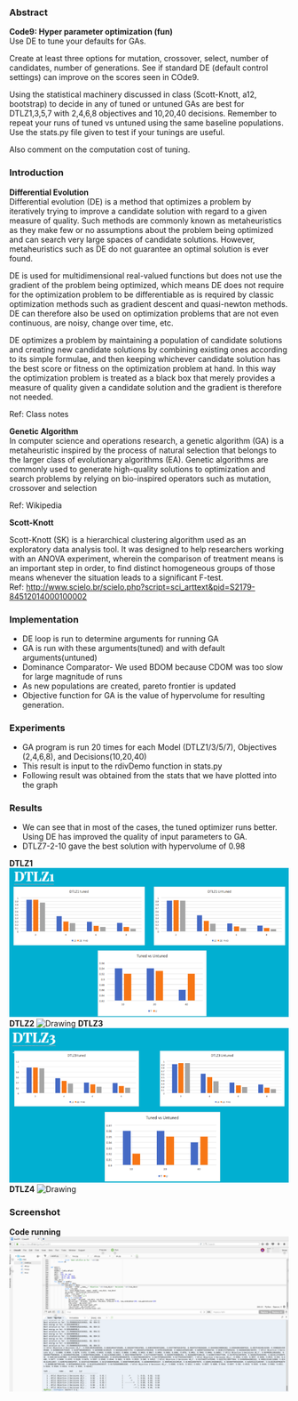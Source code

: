 ### Abstract
**Code9: Hyper parameter optimization (fun)**<br>
Use DE to tune your defaults for GAs.<br>

Create at least three options for mutation, crossover, select, number of candidates, number of generations. See if standard DE (default control settings) can improve on the scores seen in COde9.<br>

Using the statistical machinery discussed in class (Scott-Knott, a12, bootstrap) to decide in any of tuned or untuned GAs are best for DTLZ1,3,5,7 with 2,4,6,8 objectives and 10,20,40 decisions. Remember to repeat your runs of tuned vs untuned using the same baseline populations. Use the stats.py file given to test if your tunings are useful.<br>

Also comment on the computation cost of tuning.<br>

### Introduction

**Differential Evolution**<br>
Differential evolution (DE) is a method that optimizes a problem by iteratively trying to improve a candidate solution with regard to a given measure of quality. Such methods are commonly known as metaheuristics as they make few or no assumptions about the problem being optimized and can search very large spaces of candidate solutions. However, metaheuristics such as DE do not guarantee an optimal solution is ever found.<br>

DE is used for multidimensional real-valued functions but does not use the gradient of the problem being optimized, which means DE does not require for the optimization problem to be differentiable as is required by classic optimization methods such as gradient descent and quasi-newton methods. DE can therefore also be used on optimization problems that are not even continuous, are noisy, change over time, etc.<br>

DE optimizes a problem by maintaining a population of candidate solutions and creating new candidate solutions by combining existing ones according to its simple formulae, and then keeping whichever candidate solution has the best score or fitness on the optimization problem at hand. In this way the optimization problem is treated as a black box that merely provides a measure of quality given a candidate solution and the gradient is therefore not needed.<br>

Ref: Class notes<br>

**Genetic Algorithm**<br>
In computer science and operations research, a genetic algorithm (GA) is a metaheuristic inspired by the process of natural selection that belongs to the larger class of evolutionary algorithms (EA). Genetic algorithms are commonly used to generate high-quality solutions to optimization and search problems by relying on bio-inspired operators such as mutation, crossover and selection<br>

Ref: Wikipedia<br>

**Scott-Knott**<br>

Scott-Knott (SK) is a hierarchical clustering algorithm used as an exploratory data analysis tool. It was designed to help researchers working with an ANOVA experiment, wherein the comparison of treatment means is an important step in order, to find distinct homogeneous groups of those means whenever the situation leads to a significant F-test.<br>
Ref: http://www.scielo.br/scielo.php?script=sci_arttext&pid=S2179-84512014000100002 <br>

### Implementation

- DE loop is run to determine arguments for running GA
- GA is run with these arguments(tuned) and with default arguments(untuned)
- Dominance Comparator- We used BDOM because CDOM was too slow for large magnitude of runs
- As new populations are created, pareto frontier is updated
- Objective function for GA is the value of hypervolume for resulting generation.

### Experiments
- GA program is run 20 times for each Model (DTLZ1/3/5/7), Objectives (2,4,6,8), and Decisions(10,20,40)
- This result is input to the rdivDemo function in stats.py
- Following result was obtained from the stats that we have plotted into the graph

### Results

- We can see that in most of the cases, the tuned optimizer runs better. Using DE has improved the quality of input parameters to GA. 
- DTLZ7-2-10 gave the best solution with hypervolume of 0.98

**DTLZ1**
  <img src="images/DTLZ1.png" alt="Drawing"/>
**DTLZ2**
  <img src="images/DTLZ2.png" alt="Drawing"/>
**DTLZ3**
  <img src="images/DTLZ3.png" alt="Drawing"/>
**DTLZ4**
  <img src="images/DTLZ4.png" alt="Drawing"/>

### Screenshot

**Code running**
  <img src="images/screenshot.png" alt="Drawing"/>
